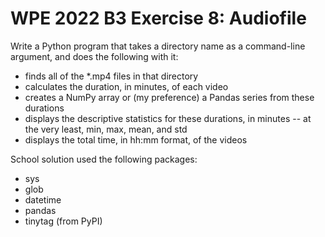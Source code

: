 # WPE 2022 B3 Exercise 8: Audiofile

Write a Python program that takes a directory name as a command-line argument, and does the following with it:
- finds all of the *.mp4 files in that directory
- calculates the duration, in minutes, of each video
- creates a NumPy array or (my preference) a Pandas series from these durations
- displays the descriptive statistics for these durations, in minutes -- at the very least, min, max, mean, and std
- displays the total time, in hh:mm format, of the videos

School solution used the following packages:
- sys
- glob
- datetime
- pandas
- tinytag (from PyPI)
